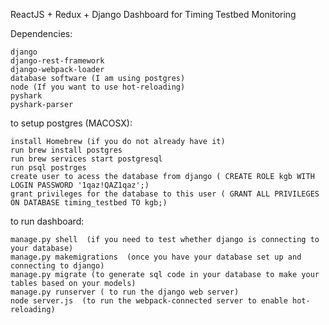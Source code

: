 
ReactJS + Redux + Django Dashboard for Timing Testbed Monitoring

Dependencies: 

    django
    django-rest-framework
    django-webpack-loader
    database software (I am using postgres)
    node (If you want to use hot-reloading)
    pyshark
    pyshark-parser
    
    
to setup postgres (MACOSX):

    install Homebrew (if you do not already have it)
    run brew install postgres
    run brew services start postgresql
    run psql postrges
    create user to acess the database from django ( CREATE ROLE kgb WITH LOGIN PASSWORD '1qaz!QAZ1qaz';)
    grant privileges for the database to this user ( GRANT ALL PRIVILEGES ON DATABASE timing_testbed TO kgb;)
    
    
to run dashboard:

    manage.py shell  (if you need to test whether django is connecting to your database)
    manage.py makemigrations  (once you have your database set up and connecting to django)
    manage.py migrate (to generate sql code in your database to make your tables based on your models)
    manage.py runserver ( to run the django web server)
    node server.js  (to run the webpack-connected server to enable hot-reloading)

